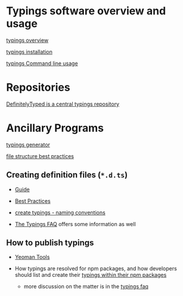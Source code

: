 # Typings software overview and usage

[typings overview](https://github.com/typings/typings)

[typings installation](https://github.com/typings/typings/blob/master/docs/faq.md#where-do-the-type-definitions-install)

[typings Command line usage](https://github.com/typings/typings/blob/master/docs/commands.md)

# Repositories

[DefinitelyTyped is a central typings repository](https://github.com/DefinitelyTyped/DefinitelyTyped/tree/master/react)



# Ancillary Programs

[typings generator](https://github.com/typings/generator-typings)

[file structure best practices](https://github.com/typings/discussions/issues/15)

## Creating definition files (`*.d.ts`)

* [Guide](https://typescript.codeplex.com/wikipage?title=Writing%20Definition%20%28.d.ts%29%20Files) 

* [Best Practices](http://definitelytyped.org/guides/best-practices.html)

* [create typings - naming conventions](https://typescript.codeplex.com/wikipage?title=Writing%20Definition%20%28.d.ts%29%20Files)

* [The Typings FAQ](https://github.com/typings/typings/blob/master/docs/faq.md#writing-typings-definitions) offers some information as well

## How to publish typings

* [Yeoman Tools](https://github.com/typings/generator-typings)

* How typings are resolved for npm packages, and how developers should list and create their [typings within their npm packages](https://www.typescriptlang.org/docs/handbook/typings-for-npm-packages.html)
    - more discussion on the matter is in the [typings faq](https://github.com/typings/typings/blob/master/docs/faq.md#should-i-use-the-typings-field-in-packagejson)